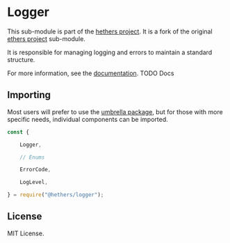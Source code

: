 Logger
======

This sub-module is part of the [hethers project](https://github.com/hashgraph/hethers.js). It is a fork of the original [ethers project](https://github.com/ethers-io/ethers.js) sub-module.

It is responsible for managing logging and errors to maintain a standard
structure.

For more information, see the [documentation](https://docs.ethers.io/v5/api/utils/logger/). TODO Docs

Importing
---------

Most users will prefer to use the [umbrella package](https://www.npmjs.com/package/@hashgraph/hethers),
but for those with more specific needs, individual components can be imported.

```javascript
const {

    Logger,

    // Enums

    ErrorCode,

    LogLevel,

} = require("@hethers/logger");
```


License
-------

MIT License.
